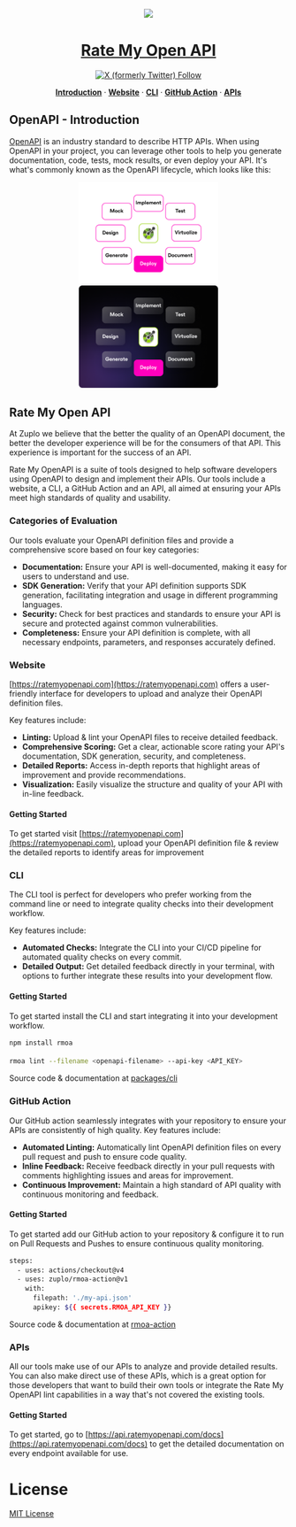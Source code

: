 <p align="center">
  <a href="https://ratemyopenapi.com/">
    <img src="https://cdn.zuplo.com/static/logos/logo.svg" height="50">
    <h1 align="center">Rate My Open API</h1>
  </a>
</p>

<div align="center">
  <a href="https://twitter.com/zuplo">
    <img alt="X (formerly Twitter) Follow" src="https://img.shields.io/twitter/follow/zuplo">
  </a>
  <p align="center">
    <a href="#openapi---introduction"><strong>Introduction</strong></a> · 
    <a href="#website"><strong>Website</strong></a> · 
    <a href="#cli"><strong>CLI</strong></a> · 
    <a href="#github-action"><strong>GitHub Action</strong></a> · 
    <a href="#apis"><strong>APIs</strong></a>
  </p>
</div>

## OpenAPI - Introduction

[OpenAPI](https://www.openapis.org/) is an industry standard to describe HTTP
APIs. When using OpenAPI in your project, you can leverage other tools to help
you generate documentation, code, tests, mock results, or even deploy your API.
It's what's commonly known as the OpenAPI lifecycle, which looks like this:

<div align="center">
<img style="width:50%" src="assets/openapi-lifecycle-light.png#gh-light-mode-only" />
  <img style="width:50%" src="assets/openapi-lifecycle-dark.png#gh-dark-mode-only" />
</div>

## Rate My Open API

At Zuplo we believe that the better the quality of an OpenAPI document, the
better the developer experience will be for the consumers of that API. This
experience is important for the success of an API.

Rate My OpenAPI is a suite of tools designed to help software developers using
OpenAPI to design and implement their APIs. Our tools include a website, a CLI,
a GitHub Action and an API, all aimed at ensuring your APIs meet high standards
of quality and usability.

### Categories of Evaluation

Our tools evaluate your OpenAPI definition files and provide a comprehensive
score based on four key categories:

- <b>Documentation:</b> Ensure your API is well-documented, making it easy for
  users to understand and use.
- <b>SDK Generation:</b> Verify that your API definition supports SDK
  generation, facilitating integration and usage in different programming
  languages.
- <b>Security:</b> Check for best practices and standards to ensure your API is
  secure and protected against common vulnerabilities.
- <b>Completeness:</b> Ensure your API definition is complete, with all
  necessary endpoints, parameters, and responses accurately defined.

### Website

[https://ratemyopenapi.com](https://ratemyopenapi.com) offers a user-friendly
interface for developers to upload and analyze their OpenAPI definition files.

Key features include:

- <b>Linting:</b> Upload & lint your OpenAPI files to receive detailed feedback.
- <b>Comprehensive Scoring:</b> Get a clear, actionable score rating your API's
  documentation, SDK generation, security, and completeness.
- <b>Detailed Reports:</b> Access in-depth reports that highlight areas of
  improvement and provide recommendations.
- <b>Visualization:</b> Easily visualize the structure and quality of your API
  with in-line feedback.

#### Getting Started

To get started visit [https://ratemyopenapi.com](https://ratemyopenapi.com),
upload your OpenAPI definition file & review the detailed reports to identify
areas for improvement

### CLI

The CLI tool is perfect for developers who prefer working from the command line
or need to integrate quality checks into their development workflow.

Key features include:

- <b>Automated Checks:</b> Integrate the CLI into your CI/CD pipeline for
  automated quality checks on every commit.
- <b>Detailed Output:</b> Get detailed feedback directly in your terminal, with
  options to further integrate these results into your development flow.

#### Getting Started

To get started install the CLI and start integrating it into your development
workflow.

```bash
npm install rmoa

rmoa lint --filename <openapi-filename> --api-key <API_KEY>
```

Source code & documentation at [packages/cli](/packages/cli/README.md)

### GitHub Action

Our GitHub action seamlessly integrates with your repository to ensure your APIs
are consistently of high quality. Key features include:

- <b>Automated Linting:</b> Automatically lint OpenAPI definition files on every
  pull request and push to ensure code quality.
- <b>Inline Feedback:</b> Receive feedback directly in your pull requests with
  comments highlighting issues and areas for improvement.
- <b>Continuous Improvement:</b> Maintain a high standard of API quality with
  continuous monitoring and feedback.

#### Getting Started

To get started add our GitHub action to your repository & configure it to run on
Pull Requests and Pushes to ensure continuous quality monitoring.

```bash
steps:
  - uses: actions/checkout@v4
  - uses: zuplo/rmoa-action@v1
    with:
      filepath: './my-api.json'
      apikey: ${{ secrets.RMOA_API_KEY }}
```

Source code & documentation at
[rmoa-action](https://github.com/zuplo/rmoa-action)

### APIs

All our tools make use of our APIs to analyze and provide detailed results. You
can also make direct use of these APIs, which is a great option for those
developers that want to build their own tools or integrate the Rate My OpenAPI
lint capabilities in a way that's not covered the existing tools.

#### Getting Started

To get started, go to
[https://api.ratemyopenapi.com/docs](https://api.ratemyopenapi.com/docs) to get
the detailed documentation on every endpoint available for use.

# License

[MIT License](./LICENSE)
